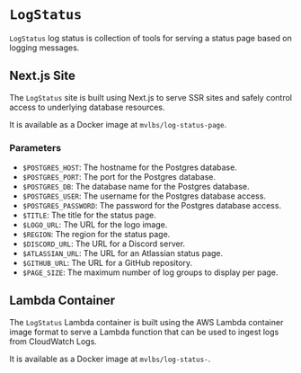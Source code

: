 # `LogStatus`
`LogStatus` log status is collection of tools for serving a status page based on logging messages.

## Next.js Site
The `LogStatus` site is built using Next.js to serve SSR sites and safely control access to underlying database resources. 

It is available as a Docker image at `mvlbs/log-status-page`.

### Parameters
- `$POSTGRES_HOST`: The hostname for the Postgres database.
- `$POSTGRES_PORT`: The port for the Postgres database.
- `$POSTGRES_DB`: The database name for the Postgres database.
- `$POSTGRES_USER`: The username for the Postgres database access.
- `$POSTGRES_PASSWORD`: The password for the Postgres database access.
- `$TITLE`: The title for the status page.
- `$LOGO_URL`: The URL for the logo image.
- `$REGION`: The region for the status page.
- `$DISCORD_URL`: The URL for a Discord server.
- `$ATLASSIAN_URL`: The URL for an Atlassian status page.
- `$GITHUB_URL`: The URL for a GitHub repository.
- `$PAGE_SIZE`: The maximum number of log groups to display per page.

## Lambda Container
The `LogStatus` Lambda container is built using the AWS Lambda container image format to serve a Lambda function that can be used to ingest logs from CloudWatch Logs.

It is available as a Docker image at `mvlbs/log-status-`.
